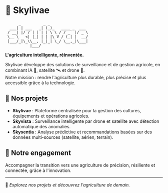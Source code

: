 # 🌻 Skylivae

```text
      _          _ _                 
  ___| | ___   _| (_)_   ____ _  ___ 
 / __| |/ / | | | | \ \ / / _` |/ _ \
 \__ \   <| |_| | | |\ V / (_| |  __/
 |___/_|\_\\__, |_|_| \_/ \__,_|\___|
           |___/                     
```

**L'agriculture intelligente, réinventée.**

Skylivae développe des solutions de surveillance et de gestion agricole, en combinant IA 🤖, satellite 🛰️ et drone 🚁.  
Notre mission : rendre l'agriculture plus durable, plus précise et plus accessible grâce à la technologie.

## 🚀 Nos projets

- **Skylivae** : Plateforme centralisée pour la gestion des cultures, équipements et opérations agricoles.
- **Skyvista** : Surveillance intelligente par drone et satellite avec détection automatique des anomalies.
- **Skysentia** : Analyse prédictive et recommandations basées sur des données multi-sources (satellite, aérien, terrain).

## 🌱 Notre engagement

Accompagner la transition vers une agriculture de précision, résiliente et connectée, grâce à l'innovation.

---

🔎 *Explorez nos projets et découvrez l'agriculture de demain.*
